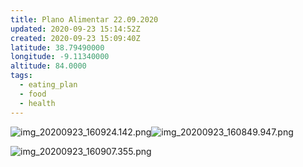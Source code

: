```yaml
---
title: Plano Alimentar 22.09.2020
updated: 2020-09-23 15:14:52Z
created: 2020-09-23 15:09:40Z
latitude: 38.79490000
longitude: -9.11340000
altitude: 84.0000
tags:
  - eating_plan
  - food
  - health
---
```


![img_20200923_160924.142.png](img_20200923_160924.142.png)![img_20200923_160849.947.png](img_20200923_160849.947.png)

![img_20200923_160907.355.png](img_20200923_160907.355.png)